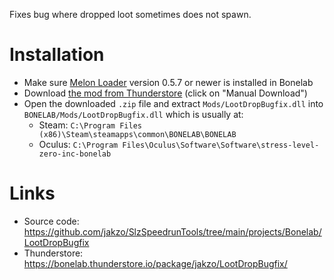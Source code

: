 Fixes bug where dropped loot sometimes does not spawn.

# Installation

- Make sure [Melon Loader](https://melonwiki.xyz/#/?id=what-is-melonloader) version 0.5.7 or newer is installed in Bonelab
- Download [the mod from Thunderstore](https://bonelab.thunderstore.io/package/jakzo/LootDropBugfix/) (click on "Manual Download")
- Open the downloaded `.zip` file and extract `Mods/LootDropBugfix.dll` into `BONELAB/Mods/LootDropBugfix.dll` which is usually at:
  - Steam: `C:\Program Files (x86)\Steam\steamapps\common\BONELAB\BONELAB`
  - Oculus: `C:\Program Files\Oculus\Software\Software\stress-level-zero-inc-bonelab`

# Links

- Source code: https://github.com/jakzo/SlzSpeedrunTools/tree/main/projects/Bonelab/LootDropBugfix
- Thunderstore: https://bonelab.thunderstore.io/package/jakzo/LootDropBugfix/
